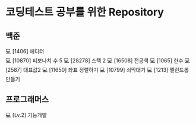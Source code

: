 # 코딩테스트 공부를 위한 Repository

## 백준
💻 [1406] 에디터 <br>
💻 [10870] 피보나치 수 5
💻 [28278] 스택 2
💻 [16508] 전공책
💻 [1065]  한수
💻 [2587]  대표값2
💻 [11650]  좌표 정렬하기
💻 [10799]  쇠막대기
💻 [1213]  펠린드롬 만들기


## 프로그래머스
💻 [Lv.2] 기능개발
